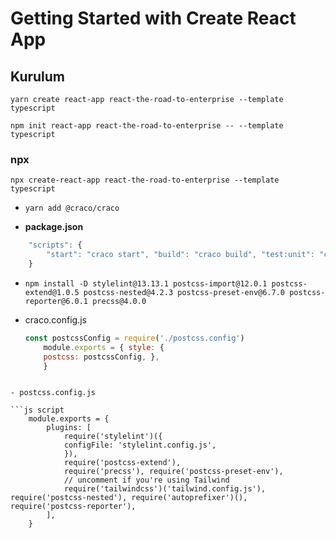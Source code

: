 # Getting Started with Create React App

## Kurulum
`yarn create react-app react-the-road-to-enterprise --template typescript`

`npm init react-app react-the-road-to-enterprise -- --template typescript` 

### npx
`npx create-react-app react-the-road-to-enterprise --template typescript`

- `yarn add @craco/craco`

- **package.json**
```js script
    "scripts": {
        "start": "craco start", "build": "craco build", "test:unit": "craco test"
    }
```
- `npm install -D stylelint@13.13.1 postcss-import@12.0.1 postcss-extend@1.0.5 postcss-nested@4.2.3 postcss-preset-env@6.7.0 postcss-reporter@6.0.1 precss@4.0.0`

- craco.config.js
    ```js script
    const postcssConfig = require('./postcss.config')
        module.exports = { style: {
        postcss: postcssConfig, },
        }
```

- postcss.config.js

```js script
    module.exports = { 
        plugins: [
            require('stylelint')({
            configFile: 'stylelint.config.js',
            }),
            require('postcss-extend'),
            require('precss'), require('postcss-preset-env'),
            // uncomment if you're using Tailwind
            require('tailwindcss')('tailwind.config.js'), require('postcss-nested'), require('autoprefixer')(), require('postcss-reporter'),
        ], 
    }
```


